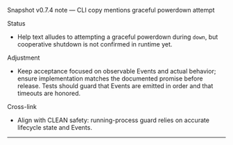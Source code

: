 Snapshot v0.7.4 note — CLI copy mentions graceful powerdown attempt

Status
- Help text alludes to attempting a graceful powerdown during `down`, but cooperative shutdown is not confirmed in runtime yet.

Adjustment
- Keep acceptance focused on observable Events and actual behavior; ensure implementation matches the documented promise before release. Tests should guard that Events are emitted in order and that timeouts are honored.

Cross-link
- Align with CLEAN safety: running-process guard relies on accurate lifecycle state and Events.

---

